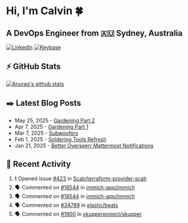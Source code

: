 # Hi, I'm Calvin 🍀
## A DevOps Engineer from 🇦🇺 Sydney, Australia</h3>

[![LinkedIn](https://img.shields.io/badge/-c–bui-0077B5?style=flat-square&labelColor=0077B5&logo=LinkedIn&logoColor=white)](https://www.linkedin.com/in/c-bui/)
[![Keybase](https://img.shields.io/badge/-calvinbui-ff6f21?style=flat-square&labelColor=ff6f21&logo=Keybase&logoColor=white)](https://keybase.io/calvinbui)

<!-- https://github.com/rishavanand/github-profilinator -->
## ⚡ GitHub Stats
[![Anurag's github stats](https://github-readme-stats.vercel.app/api?username=calvinbui&count_private=true&hide_title=true)](https://github.com/anuraghazra/github-readme-stats)

<!-- https://github.com/gautamkrishnar/blog-post-workflow -->
## ✒️ Latest Blog Posts

<!-- BLOG-POST-LIST:START -->
- May 25, 2025 - [Gardening Part 2](https://calvin.me/gardening-part-2)
- Apr 7, 2025 - [Gardening Part 1](https://calvin.me/gardening-part-1)
- Mar 7, 2025 - [Subwoofers](https://calvin.me/subwoofers)
- Feb 1, 2025 - [Soldering Tools Refresh](https://calvin.me/soldering-tools-refresh)
- Jan 21, 2025 - [Better Overseerr Mattermost Notifications](https://calvin.me/better-overseerr-mattermost-notification)

<!-- BLOG-POST-LIST:END -->

## 🏃‍ Recent Activity

<!--START_SECTION:activity-->
1. ❗ Opened issue [#423](https://github.com/Scalr/terraform-provider-scalr/issues/423) in [Scalr/terraform-provider-scalr](https://github.com/Scalr/terraform-provider-scalr)
2. 🗣 Commented on [#18544](https://github.com/immich-app/immich/issues/18544#issuecomment-2908606177) in [immich-app/immich](https://github.com/immich-app/immich)
3. 🗣 Commented on [#18544](https://github.com/immich-app/immich/issues/18544#issuecomment-2906894485) in [immich-app/immich](https://github.com/immich-app/immich)
4. 🗣 Commented on [#34789](https://github.com/elastic/beats/issues/34789#issuecomment-2875011292) in [elastic/beats](https://github.com/elastic/beats)
5. 🗣 Commented on [#1900](https://github.com/skupperproject/skupper/issues/1900#issuecomment-2875001983) in [skupperproject/skupper](https://github.com/skupperproject/skupper)
<!--END_SECTION:activity-->
